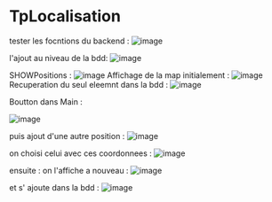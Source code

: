 # TpLocalisation
tester les focntions du backend :
![image](https://github.com/kawtare12/TpLocalisation/assets/120519708/03ea8c78-bab7-4edf-90d6-d4c0c75a49b6)

l'ajout au niveau de la bdd:
![image](https://github.com/kawtare12/TpLocalisation/assets/120519708/2c1235d6-9d97-4827-8933-e92ad72e56c6)

SHOWPositions :
![image](https://github.com/kawtare12/TpLocalisation/assets/120519708/2b20a8cd-caef-47aa-b034-e26e6ab82b49)
Affichage de la map initialement :
![image](https://github.com/kawtare12/TpLocalisation/assets/120519708/ab9880eb-34d9-4b44-93b0-42cf1c1aa05e)
Recuperation du seul eleemnt dans la bdd :
![image](https://github.com/kawtare12/TpLocalisation/assets/120519708/267d814d-acb7-488c-af22-bda4de36b0de)

Boutton dans Main :

![image](https://github.com/kawtare12/TpLocalisation/assets/120519708/984043aa-0e0f-4b1b-9124-be7aec5b843e)

puis ajout d'une autre position :
![image](https://github.com/kawtare12/TpLocalisation/assets/120519708/2c7db4e0-0db5-463f-8b44-870f9f1eef3f)

on choisi celui avec ces coordonnees :
![image](https://github.com/kawtare12/TpLocalisation/assets/120519708/d12d89c9-59d7-4c15-964d-a31dc1f1ccc7)

ensuite :
on l'affiche a nouveau :
![image](https://github.com/kawtare12/TpLocalisation/assets/120519708/91b7c813-f8a3-40a4-9dc1-59cc84acfb1a)

et s' ajoute dans la bdd :
![image](https://github.com/kawtare12/TpLocalisation/assets/120519708/898e331d-c55e-4069-91d2-81c199718d46)
